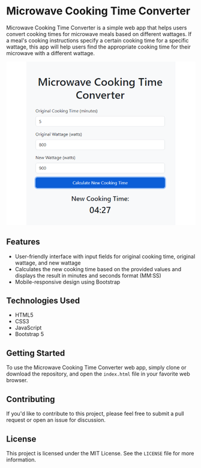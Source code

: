 # Microwave Cooking Time Converter

Microwave Cooking Time Converter is a simple web app that helps users convert cooking times for microwave meals based on different wattages. If a meal's cooking instructions specify a certain cooking time for a specific wattage, this app will help users find the appropriate cooking time for their microwave with a different wattage.

<p align="center">
  <img src="screenshot.png" alt="Microwave Time Converter Screenshot">
</p>

## Features

- User-friendly interface with input fields for original cooking time, original wattage, and new wattage
- Calculates the new cooking time based on the provided values and displays the result in minutes and seconds format (MM:SS)
- Mobile-responsive design using Bootstrap

## Technologies Used

- HTML5
- CSS3
- JavaScript
- Bootstrap 5

## Getting Started

To use the Microwave Cooking Time Converter web app, simply clone or download the repository, and open the `index.html` file in your favorite web browser.

## Contributing

If you'd like to contribute to this project, please feel free to submit a pull request or open an issue for discussion.

## License

This project is licensed under the MIT License. See the `LICENSE` file for more information.
